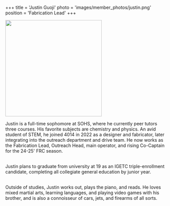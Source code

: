 +++
title = 'Justin Guoji'
photo = 'images/member_photos/justin.png'
position = 'Fabrication Lead'
+++

<img src="https://github.com/Pixelators4014/Pixelators4014.github.io/blob/62769c7029300e195749c896e8a751a3e904ea03/assets/images/member_photos/justin.png" width="300"/>



Justin is a full-time sophomore at SOHS, where he currently peer tutors three courses. His favorite subjects are chemistry and physics. An avid student of STEM, he joined 4014 in 2022 as a designer and fabricator, later integrating into the outreach department and drive team. He now works as the Fabrication Lead, Outreach Head, main operator, and rising Co-Captain for the 24-25' FRC season.  <br><br>

Justin plans to graduate from university at 19 as an IGETC triple-enrollment candidate, completing all collegiate general education by junior year.  <br><br>

Outside of studies, Justin works out, plays the piano, and reads. He loves mixed martial arts, learning languages, and playing video games with his brother, and is also a connoisseur of cars, jets, and firearms of all sorts.
